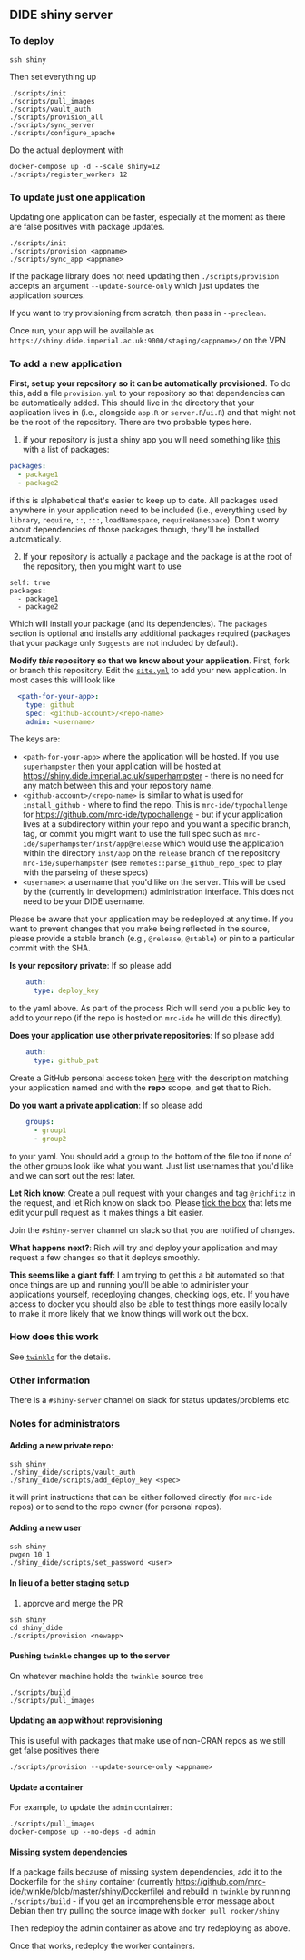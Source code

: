 ## DIDE shiny server

### To deploy

```
ssh shiny
```

Then set everything up

```
./scripts/init
./scripts/pull_images
./scripts/vault_auth
./scripts/provision_all
./scripts/sync_server
./scripts/configure_apache
```

Do the actual deployment with

```
docker-compose up -d --scale shiny=12
./scripts/register_workers 12
```

### To update just one application

Updating one application can be faster, especially at the moment as there are false positives with package updates.

```
./scripts/init
./scripts/provision <appname>
./scripts/sync_app <appname>
```

If the package library does not need updating then `./scripts/provision` accepts an argument `--update-source-only` which just updates the application sources.

If you want to try provisioning from scratch, then pass in `--preclean`.

Once run, your app will be available as `https://shiny.dide.imperial.ac.uk:9000/staging/<appname>/` on the VPN

### To add a new application


**First, set up your repository so it can be automatically provisioned**.  To do this, add a file `provision.yml` to your repository so that dependencies can be automatically added.  This should live in the directory that your application lives in (i.e., alongside `app.R` or `server.R`/`ui.R`) and that might not be the root of the repository.  There are two probable types here.

1. if your repository is just a shiny app you will need something like [this](https://github.com/arranhamlet/POLICI/blob/cb97ebad7264e6d77206382b826303b769171d5c/provision.yml) with a list of packages:

```yaml
packages:
  - package1
  - package2
```

if this is alphabetical that's easier to keep up to date.  All packages used anywhere in your application need to be included (i.e., everything used by `library`, `require`, `::`, `:::`, `loadNamespace`, `requireNamespace`).  Don't worry about dependencies of those packages though, they'll be installed automatically.

2. If your repository is actually a package and the package is at the root of the repository, then you might want to use

```
self: true
packages:
  - package1
  - package2
```

Which will install your package (and its dependencies).  The `packages` section is optional and installs any additional packages required (packages that your package only `Suggests` are not included by default).

**Modify _this_ repository so that we know about your application**.  First, fork or branch this repository.  Edit the [`site.yml`](site.yml) to add your new application.  In most cases this will look like

```yaml
  <path-for-your-app>:
    type: github
    spec: <github-account>/<repo-name>
    admin: <username>
```

The keys are:

- `<path-for-your-app>` where the application will be hosted.  If you use `superhampster` then your application will be hosted at https://shiny.dide.imperial.ac.uk/superhampster - there is no need for any match between this and your repository name.
- `<github-account>/<repo-name>` is similar to what is used for `install_github` - where to find the repo.  This is `mrc-ide/typochallenge` for https://github.com/mrc-ide/typochallenge - but if your application lives at a subdirectory within your repo and you want a specific branch, tag, or commit you might want to use the full spec such as `mrc-ide/superhampster/inst/app@release` which would use the application within the directory `inst/app` on the `release` branch of the repository `mrc-ide/superhampster` (see `remotes::parse_github_repo_spec` to play with the parseing of these specs)
- `<username>`: a username that you'd like on the server.  This will be used by the (currently in development) administration interface.  This does not need to be your DIDE username.

Please be aware that your application may be redeployed at any time.  If you want to prevent changes that you make being reflected in the source, please provide a stable branch (e.g., `@release`, `@stable`) or pin to a particular commit with the SHA.

**Is your repository private**: If so please add

```yaml
    auth:
      type: deploy_key
```

to the yaml above.  As part of the process Rich will send you a public key to add to your repo (if the repo is hosted on `mrc-ide` he will do this directly).

**Does your application use other private repositories**: If so please add

```yaml
    auth:
      type: github_pat
```

Create a GitHub personal access token [here](https://github.com/settings/tokens/new) with the description matching your application named and with the **repo** scope, and get that to Rich.

**Do you want a private application**: If so please add

```yaml
    groups:
      - group1
      - group2
```

to your yaml.  You should add a group to the bottom of the file too if none of the other groups look like what you want.  Just list usernames that you'd like and we can sort out the rest later.

**Let Rich know**: Create a pull request with your changes and tag `@richfitz` in the request, and let Rich know on slack too.  Please [tick the box](https://help.github.com/articles/allowing-changes-to-a-pull-request-branch-created-from-a-fork/) that lets me edit your pull request as it makes things a bit easier.

Join the `#shiny-server` channel on slack so that you are notified of changes.

**What happens next?**: Rich will try and deploy your application and may request a few changes so that it deploys smoothly.

**This seems like a giant faff**: I am trying to get this a bit automated so that once things are up and running you'll be able to administer your applications yourself, redeploying changes, checking logs, etc.  If you have access to docker you should also be able to test things more easily locally to make it more likely that we know things will work out the box.

### How does this work

See [`twinkle`](https://github.com/mrc-ide/twinkle) for the details.

### Other information

There is a `#shiny-server` channel on slack for status updates/problems etc.

### Notes for administrators

#### Adding a new private repo:

```
ssh shiny
./shiny_dide/scripts/vault_auth
./shiny_dide/scripts/add_deploy_key <spec>
```

it will print instructions that can be either followed directly (for `mrc-ide` repos) or to send to the repo owner (for personal repos).

#### Adding a new user

```
ssh shiny
pwgen 10 1
./shiny_dide/scripts/set_password <user>
```

#### In lieu of a better staging setup

1. approve and merge the PR


```
ssh shiny
cd shiny_dide
./scripts/provision <newapp>
```

#### Pushing `twinkle` changes up to the server

On whatever machine holds the `twinkle` source tree

```
./scripts/build
./scripts/pull_images
```

#### Updating an app without reprovisioning

This is useful with packages that make use of non-CRAN repos as we still get false positives there

```
./scripts/provision --update-source-only <appname>
```

#### Update a container

For example, to update the `admin` container:

```
./scripts/pull_images
docker-compose up --no-deps -d admin
```

#### Missing system dependencies

If a package fails because of missing system dependencies, add it to the Dockerfile for the `shiny` container (currently https://github.com/mrc-ide/twinkle/blob/master/shiny/Dockerfile) and rebuild in `twinkle` by running `./scripts/build` - if you get an incomprehensible error message about Debian then try pulling the source image with `docker pull rocker/shiny`

Then redeploy the admin container as above and try redeploying as above.

Once that works, redeploy the worker containers.
